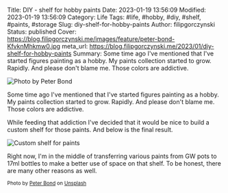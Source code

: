 Title: DIY - shelf for hobby paints
Date: 2023-01-19 13:56:09
Modified: 2023-01-19 13:56:09
Category: Life
Tags: #life, #hobby, #diy, #shelf, #paints, #storage
Slug: diy-shelf-for-hobby-paints
Author: filipgorczynski
Status: published
Cover: https://blog.filipgorczynski.me/images/feature/peter-bond-KfvknMhkmw0.jpg
meta_url: https://blog.filipgorczynski.me/2023/01/diy-shelf-for-hobby-paints
Summary: Some time ago I've mentioned that I've started figures painting as a hobby. My paints collection started to grow. Rapidly. And please don't blame me. Those colors are addictive.

![Photo by Peter Bond](https://blog.filipgorczynski.me/images/feature/peter-bond-KfvknMhkmw0.jpg)

Some time ago I've mentioned that I've started figures painting as a hobby. My paints collection started to grow. Rapidly. And please don't blame me. Those colors are addictive.

While feeding that addiction I've decided that it would be nice to build a custom shelf for those paints. And below is the final result.

![Custom shelf for paints](https://blog.filipgorczynski.me/images/post/2023/01/1673429996664.jpg)

Right now, I'm in the middle of transferring various paints from GW pots to 17ml bottles to make a better use of space on that shelf. To be honest, there are many other reasons as well.

<small class="unsplash-reference">
    Photo by <a href="https://unsplash.com/@pvsbond?utm_source=unsplash&utm_medium=referral&utm_content=creditCopyText">Peter Bond</a> on <a href="https://unsplash.com/photos/KfvknMhkmw0?utm_source=unsplash&utm_medium=referral&utm_content=creditCopyText">Unsplash</a>
</small>
